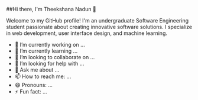 ##Hi there, I'm Theekshana Nadun 👋

Welcome to my GitHub profile! I'm an undergraduate Software Engineering student passionate about creating innovative software solutions. I specialize in web development, user interface design, and machine learning.


<!--
**TheekshanaNadun/TheekshanaNadun** is a ✨ _special_ ✨ repository because its `README.md` (this file) appears on your GitHub profile.-->




- 🔭 I’m currently working on ...
- 🌱 I’m currently learning ...
- 👯 I’m looking to collaborate on ...
- 🤔 I’m looking for help with ...
- 💬 Ask me about ...
- 📫 How to reach me: ...
- 😄 Pronouns: ...
- ⚡ Fun fact: ...
